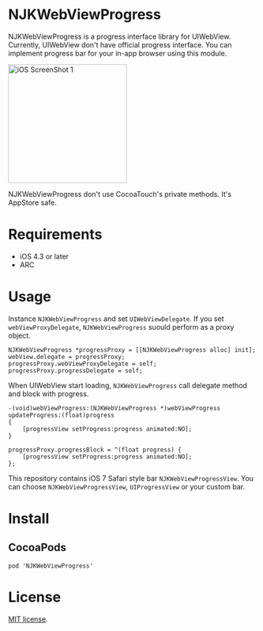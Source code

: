 # NJKWebViewProgress
NJKWebViewProgress is a progress interface library for UIWebView. Currently, UIWebView don't have official progress interface. You can implement progress bar for your in-app browser using this module.

<img src="https://raw.github.com/ninjinkun/NJKWebViewProgress/master/DemoApp/Screenshot/screenshot1.png" alt="iOS ScreenShot 1" width="240px" style="width: 240px;" />

NJKWebViewProgress don't use CocoaTouch's private methods. It's AppStore safe.

# Requirements
- iOS 4.3 or later
- ARC

# Usage
Instance `NJKWebViewProgress` and set `UIWebViewDelegate`. If you set `webViewProxyDelegate`, `NJKWebViewProgress` suould perform as a proxy object.

```objc
NJKWebViewProgress *progressProxy = [[NJKWebViewProgress alloc] init];
webView.delegate = progressProxy;
progressProxy.webViewProxyDelegate = self;
progressProxy.progressDelegate = self;
```

When UIWebView start loading, `NJKWebViewProgress` call delegate method and block with progress.
```objc
-(void)webViewProgress:(NJKWebViewProgress *)webViewProgress updateProgress:(float)progress
{
    [progressView setProgress:progress animated:NO];
}
```

```objc
progressProxy.progressBlock = ^(float progress) {
    [progressView setProgress:progress animated:NO];
};
```

This repository contains iOS 7 Safari style bar `NJKWebViewProgressView`. You can choose `NJKWebViewProgressView`, `UIProgressView` or your custom bar.

# Install
## CocoaPods

```
pod 'NJKWebViewProgress'
```

# License
[Apache]: http://www.apache.org/licenses/LICENSE-2.0
[MIT]: http://www.opensource.org/licenses/mit-license.php
[GPL]: http://www.gnu.org/licenses/gpl.html
[BSD]: http://opensource.org/licenses/bsd-license.php
[MIT license][MIT].
